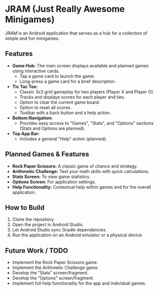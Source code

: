 # JRAM (Just Really Awesome Minigames)

JRAM is an Android application that serves as a hub for a collection of simple and fun minigames.

## Features

*   **Game Hub:** The main screen displays available and planned games using interactive cards.
    *   Tap a game card to launch the game.
    *   Long-press a game card for a brief description.
*   **Tic Tac Toe:**
    *   Classic 3x3 grid gameplay for two players (Player X and Player O).
    *   Tracks and displays scores for each player and ties.
    *   Option to clear the current game board.
    *   Option to reset all scores.
    *   Toolbar with a back button and a help action.
*   **Bottom Navigation:**
    *   Provides easy access to "Games", "Stats", and "Options" sections (Stats and Options are planned).
*   **Top App Bar:**
    *   Includes a general "Help" action (planned).

## Planned Games & Features

*   **Rock Paper Scissors:** A classic game of chance and strategy.
*   **Arithmetic Challenge:** Test your math skills with quick calculations.
*   **Stats Screen:** To view game statistics.
*   **Options Screen:** For application settings.
*   **Help Functionality:** Contextual help within games and for the overall application.

## How to Build

1.  Clone the repository.
2.  Open the project in Android Studio.
3.  Let Android Studio sync Gradle dependencies.
4.  Run the application on an Android emulator or a physical device.

## Future Work / TODO

*   Implement the Rock Paper Scissors game.
*   Implement the Arithmetic Challenge game.
*   Develop the "Stats" screen/fragment.
*   Develop the "Options" screen/fragment.
*   Implement full help functionality for the app and individual games.
